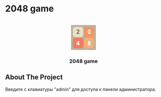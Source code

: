 # 2048 game


<!-- PROJECT LOGO -->
<br />
<div align="center">
  <a href="https://vadim-galimov.github.io/2048game/">
    <img src="readme-logo.jpg" alt="Logo" width="80" height="80">
  </a>

  <h3 align="center">2048 game</h3>

</div>





<!-- ABOUT THE PROJECT -->
## About The Project

Введите с клавиатуры "admin" для доступа к панели администратора.


